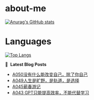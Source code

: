 # about-me
[![Anurag's GitHub stats](https://github-readme-stats.vercel.app/api?username=whitewatercn)](https://github.com/anuraghazra/github-readme-stats)

# Languages
[![Top Langs](https://github-readme-stats.vercel.app/api/top-langs/?username=whitewatercn)](https://github.com/anuraghazra/github-readme-stats)

📕 &nbsp;**Latest Blog Posts**
<!-- BLOG-POST-LIST:START -->
- [A050没有什么能改变自己，除了你自己](https://blog.whitewater.wang/a050/)
- [A049人生是旷野，是轨道，是选择](https://blog.whitewater.wang/a049/)
- [A045蕲春游记](https://blog.whitewater.wang/a045/)
- [A043 GPT只能提高效率，不能代替学习](https://blog.whitewater.wang/a043/)
<!-- BLOG-POST-LIST:END -->
